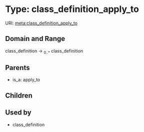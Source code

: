 
# Type: class_definition_apply_to




URI: [meta:class_definition_apply_to](https://w3id.org/biolink/biolinkml/meta/class_definition_apply_to)


## Domain and Range

class_definition ->  <sub>0..*</sub> class_definition

## Parents

 *  is_a: apply_to

## Children


## Used by

 * class_definition
